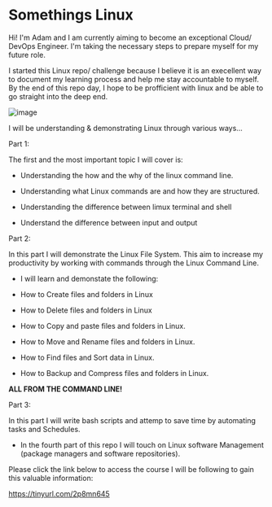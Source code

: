# Somethings Linux

Hi! I'm Adam and I am currently aiming to become an exceptional Cloud/ DevOps Engineer. I'm taking the necessary steps to prepare myself for my future role. 

I started this Linux repo/ challenge because I believe it is an execellent way to document my learning process and help me stay accountable to myself.
By the end of this repo day, I hope to be profficient with linux and be able to go straight into the deep end.


![image](https://user-images.githubusercontent.com/93491917/152344784-b15044e2-dbf1-475f-8896-1b87b7e51ad3.png)

I will be understanding & demonstrating Linux through various ways...

Part 1:

The first and the most important topic I will cover is:

- Understanding the how and the why of the linux command line.

- Understanding what Linux commands are and how they are structured.

 - Understanding the difference between limux terminal and shell 

 - Understand the difference between input and output

Part 2:

In this part I will demonstrate the Linux File System. This aim to increase my productivity by working with commands through the Linux Command Line.

 - I will learn and demonstate the following: 

 - How to Create files and folders in Linux 

 - How to Delete files and folders in Linux

 - How to Copy and paste files and folders in Linux.

 - How to Move and Rename files and folders in Linux.

 - How to Find files and Sort data in Linux.

 - How to Backup and Compress files and folders in Linux.
 
**ALL FROM THE COMMAND LINE!**

Part 3:

In this part I will write bash scripts and attemp to save time by automating tasks and Schedules.

 - In the fourth part of this repo I will touch on Linux software Management (package managers and software repositories).


Please click the link below to access the course I will be following to gain this valuable information:

https://tinyurl.com/2p8mn645









